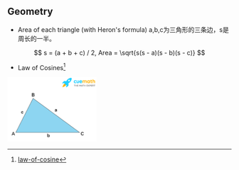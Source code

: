 ## Geometry

- Area of each triangle (with Heron's formula)
a,b,c为三角形的三条边，s是周长的一半。

$$
s = (a + b + c) / 2,
Area = \sqrt{s(s - a)(s - b)(s - c)}
$$

- Law of Cosines[^1]
<img src="img/triangle.png" alt="Rodrigues' rotation formula"  width="200px">


[^1]: [law-of-cosine](https://www.cuemath.com/trigonometry/law-of-cosine/)